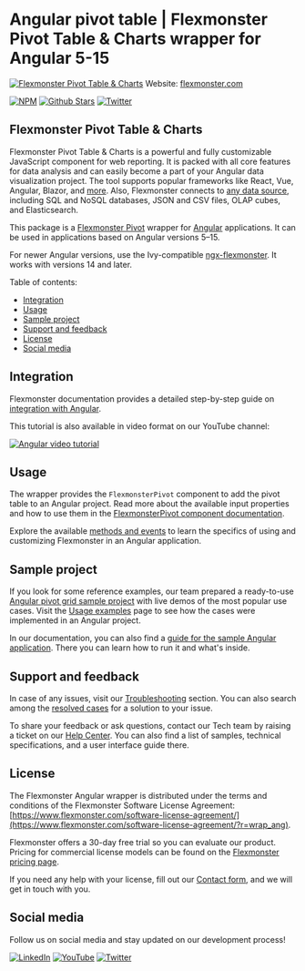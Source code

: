 # Angular pivot table | Flexmonster Pivot Table & Charts wrapper for Angular 5-15
[![Flexmonster Pivot Table & Charts](https://cdn.flexmonster.com/readmes/angular.webp)](https://www.flexmonster.com?r=wrap_ang)
Website: [flexmonster.com](https://www.flexmonster.com?r=wrap_ang)

[![NPM](https://img.shields.io/npm/v/ng-flexmonster)](https://www.npmjs.com/package/ng-flexmonster)
[![Github Stars](https://img.shields.io/github/stars/flexmonster?style=social)](https://github.com/flexmonster) [![Twitter](https://img.shields.io/twitter/follow/Flexmonster?style=social)](https://twitter.com/Flexmonster)
 

## Flexmonster Pivot Table & Charts

Flexmonster Pivot Table & Charts is a powerful and fully customizable JavaScript component for web reporting. It is packed with all core features for data analysis and can easily become a part of your Angular data visualization project. The tool supports popular frameworks like React, Vue, Angular, Blazor, and [more](https://www.flexmonster.com/doc/available-tutorials-integration?r=wrap_ang). Also, Flexmonster connects to [any data source](https://www.flexmonster.com/doc/supported-data-sources?r=wrap_ang), including SQL and NoSQL databases, JSON and CSV files, OLAP cubes, and Elasticsearch. 

This package is a [Flexmonster Pivot](https://www.flexmonster.com?r=wrap_ang) wrapper for [Angular](https://angular.io) applications. It can be used in applications based on Angular versions 5–15.

For newer Angular versions, use the Ivy-compatible [ngx-flexmonster](https://www.npmjs.com/package/ngx-flexmonster). It works with versions 14 and later.

Table of contents:

* [Integration](#integration)
* [Usage](#usage)
* [Sample project](#sample-project)
* [Support and feedback](#support-and-feedback)
* [License](#license)
* [Social media](#social-media)

## Integration

Flexmonster documentation provides a detailed step-by-step guide on [іntegration with Angular](https://www.flexmonster.com/doc/integration-with-angular?r=wrap_ang). 

This tutorial is also available in video format on our YouTube channel:

[![Angular video tutorial](https://static.flexmonster.com/uploads/2023/09/07144220/Screenshot-2023-09-07-at-17.42.09.png)](https://www.youtube.com/watch?v=hbaVewUYZRE&list=PLh8M6vKONZ5WCQu0gUmlvvttH9xUpN-Cs&index=4)

## Usage

The wrapper provides the `FlexmonsterPivot` component to add the pivot table to an Angular project. Read more about the available input properties and how to use them in the [FlexmonsterPivot component documentation](https://www.flexmonster.com/doc/fm-pivot-directive-for-angular?r=wrap_ang).

Explore the available [methods and events](https://www.flexmonster.com/doc/using-methods-and-events-angular?r=wrap_ang) to learn the specifics of using and customizing Flexmonster in an Angular application.

## Sample project

If you look for some reference examples, our team prepared a ready-to-use [Angular pivot grid sample project](https://github.com/flexmonster/pivot-angular?r=wrap_ang) with live demos of the most popular use cases. Visit the [Usage examples](https://www.flexmonster.com/doc/usage-examples-angular?r=wrap_ang) page to see how the cases were implemented in an Angular project.

In our documentation, you can also find a [guide for the sample Angular application](https://www.flexmonster.com/doc/sample-angular-project?r=wrap_ang). There you can learn how to run it and what's inside.


## Support and feedback

In case of any issues, visit our [Troubleshooting](https://www.flexmonster.com/doc/typical-errors?r=wrap_ang) section. You can also search among the [resolved cases](https://www.flexmonster.com/technical-support?r=wrap_ang) for a solution to your issue.

To share your feedback or ask questions, contact our Tech team by raising a ticket on our [Help Center](https://www.flexmonster.com/help-center?r=wrap_ang). You can also find a list of samples, technical specifications, and a user interface guide there.

## License

The Flexmonster Angular wrapper is distributed under the terms and conditions of the Flexmonster Software License Agreement: [https://www.flexmonster.com/software-license-agreement/](https://www.flexmonster.com/software-license-agreement/?r=wrap_ang).

Flexmonster offers a 30-day free trial so you can evaluate our product. Pricing for commercial license models can be found on the [Flexmonster pricing page](https://www.flexmonster.com/pivot-table-editions-and-pricing?/r=wrap_ang).

If you need any help with your license, fill out our [Contact form](https://www.flexmonster.com/contact-our-team/?r=wrap_ang), and we will get in touch with you.

## Social media

Follow us on social media and stay updated on our development process!

[![LinkedIn](https://img.shields.io/badge/LinkedIn-blue?style=for-the-badge&logo=linkedin&logoColor=white)](https://linkedin.com/company/flexmonster) [![YouTube](https://img.shields.io/badge/YouTube-red?style=for-the-badge&logo=youtube&logoColor=white)](https://youtube.com/user/FlexMonsterPivot) [![Twitter](https://img.shields.io/badge/Twitter-blue?style=for-the-badge&logo=twitter&logoColor=white)](https://twitter.com/flexmonster)

